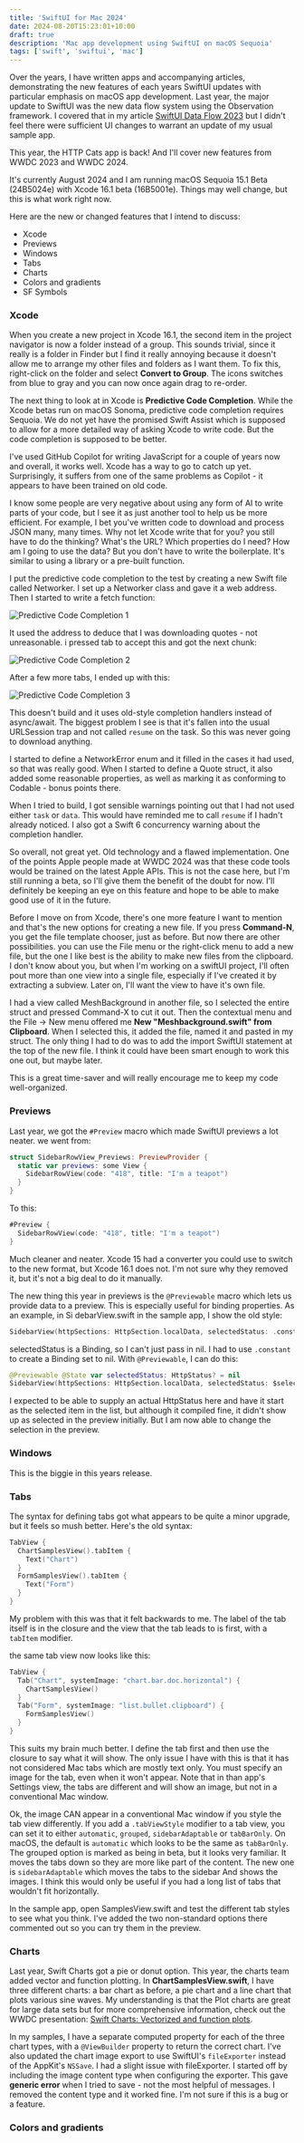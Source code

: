 ```yaml
---
title: 'SwiftUI for Mac 2024'
date: 2024-08-20T15:23:01+10:00
draft: true
description: 'Mac app development using SwiftUI on macOS Sequoia'
tags: ['swift', 'swiftui', 'mac']
---
```


Over the years, I have written apps and accompanying articles, demonstrating the new features of each years SwiftUI updates with particular emphasis on macOS app development. Last year, the major update to SwiftUI was the new data flow system using the Observation framework. I covered that in my article [SwiftUI Data Flow 2023][1] but I didn't feel there were sufficient UI changes to warrant an update of my usual sample app.

This year, the HTTP Cats app is back! And I'll cover new features from WWDC 2023 and WWDC 2024.

<!--more-->

It's currently August 2024 and I am running macOS Sequoia 15.1 Beta (24B5024e) with Xcode 16.1 beta (16B5001e). Things may well change, but this is what work right now.

Here are the new or changed features that I intend to discuss:

- Xcode
- Previews
- Windows
- Tabs
- Charts
- Colors and gradients
- SF Symbols

### Xcode

When you create a new project in Xcode 16.1, the second item in the project navigator is now a folder instead of a group. This sounds trivial, since it really is a folder in Finder but I find it really annoying because it doesn't allow me to arrange my other files and folders as I want them. To fix this, right-click on the folder and select **Convert to Group**. The icons switches from blue to gray and you can now once again drag to re-order.

The next thing to look at in Xcode is **Predictive Code Completion**. While the Xcode betas run on macOS Sonoma, predictive code completion requires Sequoia. We do not yet have the promised Swift Assist which is supposed to allow for a more detailed way of asking Xcode to write code. But the code completion is supposed to be better.

I've used GitHub Copilot for writing JavaScript for a couple of years now and overall, it works well. Xcode has a way to go to catch up yet. Surprisingly, it suffers from one of the same problems as Copilot - it appears to have been trained on old code.

I know some people are very negative about using any form of AI to write parts of your code, but I see it as just another tool to help us be more efficient. For example, I bet you've written code to download and process JSON many, many times. Why not let Xcode write that for you? you still have to do the thinking? What's the URL? Which properties do I need? How am I going to use the data? But you don't have to write the boilerplate. It's similar to using a library or a pre-built function.

I put the predictive code completion to the test by creating a new Swift file called Networker. I set up a Networker class and gave it a web address. Then I started to write a fetch function:

![Predictive Code Completion 1][i1]

It used the address to deduce that I was downloading quotes - not unreasonable. i pressed tab to accept this and got the next chunk:

![Predictive Code Completion 2][i2]

After a few more tabs, I ended up with this:

![Predictive Code Completion 3][i3]

This doesn't build and it uses old-style completion handlers instead of async/await. The biggest problem I see is that it's fallen into the usual URLSession trap and not called `resume` on the task. So this was never going to download anything.

I started to define a NetworkError enum and it filled in the cases it had used, so that was really good. When I started to define a Quote struct, it also added some reasonable properties, as well as marking it as conforming to Codable - bonus points there.

When I tried to build, I got sensible warnings pointing out that I had not used either `task` or `data`. This would have reminded me to call `resume` if I hadn't already noticed. I also got a Swift 6 concurrency warning about the completion handler.

So overall, not great yet. Old technology and a flawed implementation. One of the points Apple people made at WWDC 2024 was that these code tools would be trained on the latest Apple APIs. This is not the case here, but I'm still running a beta, so I'll give them the benefit of the doubt for now. I'll definitely be keeping an eye on this feature and hope to be able to make good use of it in the future.

Before I move on from Xcode, there's one more feature I want to mention and that's the new options for creating a new file. If you press **Command-N**, you get the file template chooser, just as before. But now there are other possibilities. you can use the File menu or the right-click menu to add a new file, but the one I like best is the ability to make new files from the clipboard. I don't know about you, but when I'm working on a swiftUI project, I'll often pout more than one view into a single file, especially if I've created it by extracting a subview. Later on, I'll want the view to have it's own file.

I had a view called MeshBackground in another file, so I selected the entire struct and pressed Command-X to cut it out. Then the contextual menu and the File -> New menu offered me **New "Meshbackground.swift" from Clipboard**. When I selected this, it added the file, named it and pasted in my struct. The only thing I had to do was to add the import SwiftUI statement at the top of the new file. I think it could have been smart enough to work this one out, but maybe later.

This is a great time-saver and will really encourage me to keep my code well-organized.

### Previews

Last year, we got the `#Preview` macro which made SwiftUI previews a lot neater. we went from:

```swift
struct SidebarRowView_Previews: PreviewProvider {
  static var previews: some View {
    SidebarRowView(code: "418", title: "I'm a teapot")
  }
}
```

To this:

```swift
#Preview {
  SidebarRowView(code: "418", title: "I'm a teapot")
}
```

Much cleaner and neater. Xcode 15 had a converter you could use to switch to the new format, but Xcode 16.1 does not. I'm not sure why they removed it, but it's not a big deal to do it manually.

The new thing this year in previews is the `@Previewable` macro which lets us provide data to a preview. This is especially useful for binding properties. As an example, in Si debarView.swift in the sample app, I show the old style:

```swift
SidebarView(httpSections: HttpSection.localData, selectedStatus: .constant(nil))
```

selectedStatus is a Binding, so I can't just pass in nil. I had to use `.constant` to create a Binding set to nil. With `@Previewable`, I can do this:

```swift
@Previewable @State var selectedStatus: HttpStatus? = nil
SidebarView(httpSections: HttpSection.localData, selectedStatus: $selectedStatus)
```

I expected to be able to supply an actual HttpStatus here and have it start as the selected item in the list, but although it compiled fine, it didn't show up as selected in the preview initially. But I am now able to change the selection in the preview.

### Windows

This is the biggie in this years release.

### Tabs

The syntax for defining tabs got what appears to be quite a minor upgrade, but it feels so mush better. Here's the old syntax:

```swift
TabView {
  ChartSamplesView().tabItem {
    Text("Chart")
  }
  FormSamplesView().tabItem {
    Text("Form")
  }
}
```

My problem with this was that it felt backwards to me. The label of the tab itself is in the closure and the view that the tab leads to is first, with a `tabItem` modifier.

the same tab view now looks like this:

```swift
TabView {
  Tab("Chart", systemImage: "chart.bar.doc.horizontal") {
    ChartSamplesView()
  }
  Tab("Form", systemImage: "list.bullet.clipboard") {
    FormSamplesView()
  }
}
```

This suits my brain much better. I define the tab first and then use the closure to say what it will show. The only issue I have with this is that it has not considered Mac tabs which are mostly text only. You must specify an image for the tab, even when it won't appear. Note that in than app's Settings view, the tabs are different and will show an image, but not in a conventional Mac window.

Ok, the image CAN appear in a conventional Mac window if you style the tab view differently. If you add a `.tabViewStyle` modifier to a tab view, you can set it to either `automatic`, `grouped`, `sidebarAdaptable` or `tabBarOnly`. On macOS, the default is `automatic` which looks to be the same as `tabBarOnly`. The grouped option is marked as being in beta, but it looks very familiar. It moves the tabs down so they are more like part of the content. The new one is `sidebarAdaptable` which moves the tabs to the sidebar And shows the images. I think this would only be useful if you had a long list of tabs that wouldn't fit horizontally.

In the sample app, open SamplesView.swift and test the different tab styles to see what you think. I've added the two non-standard options there commented out so you can try them in the preview.

### Charts

Last year, Swift Charts got a pie or donut option. This year, the charts team added vector and function plotting. In **ChartSamplesView.swift**, I have three different charts: a bar chart as before, a pie chart and a line chart that plots various sine waves. My understanding is that the Plot charts are great for large data sets but for more comprehensive information, check out the WWDC presentation: [Swift Charts: Vectorized and function plots][2].

In my samples, I have a separate computed property for each of the three chart types, with a `@ViewBuilder` property to return the correct chart. I've also updated the chart image export to use SwiftUI's `fileExporter` instead of the AppKit's `NSSave`. I had a slight issue with fileExporter. I started off by including the image content type when configuring the exporter. This gave **generic error** when I tried to save - not the most helpful of messages. I removed the content type and it worked fine. I'm not sure if this is a bug or a feature.

### Colors and gradients

[1]: /post/2024/swiftui-mac-2024.md
[2]: https://developer.apple.com/wwdc24/10155
[i1]: /images/predictive_code_1.png
[i2]: /images/predictive_code_2.png
[i3]: /images/predictive_code_3.png
